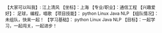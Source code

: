 【大家可以叫我】: 江上清风
【坐标】：上海
【专业/职业】：通信工程
【兴趣爱好】： 足球，编程，唱歌
【项目技能】： python Linux Java NLP
【组队情况】：未组队，快来一起！
【学习基础】： python Linux Java NLP
【目标】：一起学习，一起闯关，一起进步！
